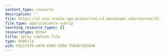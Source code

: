 ```yaml
---
content_type: resource
description: ''
file: https://ol-ocw-studio-app-production.s3.amazonaws.com/courses/15-s21-nuts-and-bolts-of-business-plans-january-iap-2014/5b2175fbed7663863d0dfbbd67365b46_sfYD3LX-Rgw.srt
file_type: application/x-subrip
learning_resource_types: []
resourcetype: Other
title: 3play caption file
type: OCWFile
uid: 5b2175fb-ed76-6386-3d0d-fbbd67365b46
---
```

